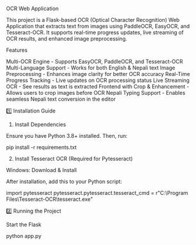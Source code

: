 OCR Web Application

This project is a Flask-based OCR (Optical Character Recognition) Web Application that extracts text from images using PaddleOCR, EasyOCR, and Tesseract-OCR. It supports real-time progress updates, live streaming of OCR results, and enhanced image preprocessing.

Features

Multi-OCR Engine - Supports EasyOCR, PaddleOCR, and Tesseract-OCR
 Multi-Language Support - Works for both English & Nepali text
 Image Preprocessing - Enhances image clarity for better OCR accuracy
 Real-Time Progress Tracking - Live updates on OCR processing status
 Live Streaming OCR - See results as text is extracted
Frontend with Crop & Enhancement - Allows users to crop images before OCR
 Nepali Typing Support - Enables seamless Nepali text conversion in the editor

 1️⃣ Installation Guide

1. Install Dependencies

Ensure you have Python 3.8+ installed. Then, run:

pip install -r requirements.txt

2. Install Tesseract OCR (Required for Pytesseract)

Windows:  Download & Install

After installation, add this to your Python script:

import pytesseract
pytesseract.pytesseract.tesseract_cmd = r"C:\\Program Files\\Tesseract-OCR\\tesseract.exe"

2️⃣ Running the Project

Start the Flask 

python app.py